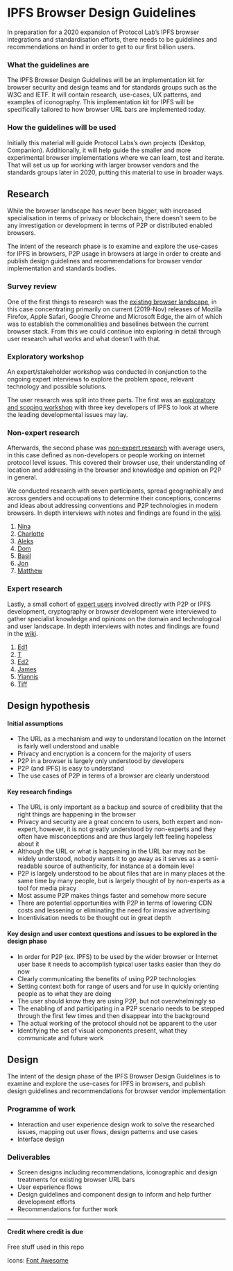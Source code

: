 
# IPFS Browser Design Guidelines

In preparation for a 2020 expansion of Protocol Lab’s IPFS browser integrations and standardisation efforts, there needs to be guidelines and recommendations on hand in order to get to our first billion users.

### What the guidelines are

The IPFS Browser Design Guidelines will be an implementation kit for browser security and design teams and for standards groups such as the W3C and IETF. It will contain research, use-cases, UX patterns, and examples of iconography. This implementation kit for IPFS will be specifically tailored to how browser URL bars are implemented today.

### How the guidelines will be used

Initially this material will guide Protocol Labs’s own projects (Desktop, Companion). Additionally, it will help guide the smaller and more experimental browser implementations where we can learn, test and iterate. That will set us up for working with larger browser vendors and the standards groups later in 2020, putting this material to use in broader ways.

## Research

While the browser landscape has never been bigger, with increased specialisation in terms of privacy or blockchain, there doesn’t seem to be any investigation or development in terms of P2P or distributed enabled browsers. 

The intent of the research phase is to examine and explore the use-cases for IPFS in browsers, P2P usage in browsers at large in order to create and publish design guidelines and recommendations for browser vendor implementation and standards bodies.

### Survey review

One of the first things to research was the [existing browser landscape][1], in this case concentrating primarily on current (2019-Nov) releases of Mozilla Firefox, Apple Safari, Google Chrome and Microsoft Edge, the aim of which was to establish the commonalities and baselines between the current browser stack. From this we could continue into exploring in detail through user research what works and what doesn’t with that.

### Exploratory workshop

An expert/stakeholder workshop was conducted in conjunction to the ongoing expert interviews to explore the problem space, relevant technology and possible solutions.

The user research was split into three parts. The first was an [exploratory and scoping workshop][2] with three key developers of IPFS to look at where the leading developmental issues may lay.

### Non-expert research

Afterwards, the second phase was [non-expert research][3] with average users, in this case defined as non-developers or people working on internet protocol level issues. This covered their browser use, their understanding of location and addressing in the browser and knowledge and opinion on P2P in general.

We conducted research with seven participants, spread geographically and across genders and occupations to determine their conceptions, concerns and ideas about addressing conventions and P2P technologies in modern browsers. In depth interviews with notes and findings are found in the [wiki][4].

1. [Nina][5]
2. [Charlotte][6]
3. [Aleks][7]
4. [Dom][8]
5. [Basil][9]
6. [Jon][10]
7. [Matthew][11]

### Expert research

Lastly, a small cohort of [expert users][12] involved directly with P2P or IPFS development, cryptography or browser development were interviewed to gather specialist knowledge and opinions on the domain and technological and user landscape. In depth interviews with notes and findings are found in the [wiki][13].

1. [Ed1][14]
2. [T][15]
3. [Ed2][16]
4. [James][17]
5. [Yiannis][18]
6. [Tiff][19]

## Design hypothesis

#### Initial assumptions

- The URL as a mechanism and way to understand location on the Internet is fairly well understood and usable
- Privacy and encryption is a concern for the majority of users
- P2P in a browser is largely only understood by developers
- P2P (and IPFS) is easy to understand
- The use cases of P2P in terms of a browser are clearly understood

#### Key research findings

- The URL is only important as a backup and source of credibility that the right things are happening in the browser
- Privacy and security are a great concern to users, both expert and non-expert, however, it is not greatly understood by non-experts and they often have misconceptions and are thus largely left feeling hopeless about it
- Although the URL or what is happening in the URL bar may not be widely understood, nobody wants it to go away as it serves as a semi-readable source of authenticity, for instance at a domain level
- P2P is largely understood to be about files that are in many places at the same time by many people, but is largely thought of by non-experts as a tool for media piracy
- Most assume P2P makes things faster and somehow more secure
- There are potential opportunities with P2P in terms of lowering CDN costs and lessening or eliminating the need for invasive advertising
- Incentivisation needs to be thought out in great depth

#### Key design and user context questions and issues to be explored in the design phase

- In order for P2P (ex. IPFS) to be used by the wider browser or Internet user base it needs to accomplish typical user tasks easier than they do now
- Clearly communicating the benefits of using P2P technologies
- Setting context both for range of users and for use in quickly orienting people as to what they are doing
- The user should know they are using P2P, but not overwhelmingly so
- The enabling of and participating in a P2P scenario needs to be stepped through the first few times and then disappear into the background
- The actual working of the protocol should not be apparent to the user
- Identifying the set of visual components present, what they communicate and future work

## Design

The intent of the design phase of the IPFS Browser Design Guidelines is to examine and explore the use-cases for IPFS in browsers, and publish design guidelines and recommendations for browser vendor implementation

### Programme of work

- Interaction and user experience design work to solve the researched issues, mapping out user flows, design patterns and use cases
- Interface design

### Deliverables

- Screen designs including recommendations, iconographic and design treatments for existing browser URL bars
- User experience flows
- Design guidelines and component design to inform and help further development efforts
- Recommendations for further work

---- 

#### Credit where credit is due

Free stuff used in this repo

Icons: [Font Awesome][20]

[1]:	https://github.com/ipfs/browser-design-guidelines/wiki#competitive-landscape-survey
[2]:	https://github.com/ipfs/browser-design-guidelines/wiki/Stakeholders-workshop
[3]:	https://github.com/ipfs/browser-design-guidelines/wiki
[4]:	https://github.com/ipfs/browser-design-guidelines/wiki
[5]:	https://github.com/ipfs/browser-design-guidelines/wiki/Interview-Nina
[6]:	https://github.com/ipfs/browser-design-guidelines/wiki/Interview-Charlotte
[7]:	https://github.com/ipfs/browser-design-guidelines/wiki/Interview-Aleks
[8]:	https://github.com/ipfs/browser-design-guidelines/wiki/Interview-Dom
[9]:	https://github.com/ipfs/browser-design-guidelines/wiki/Interview-Basil
[10]:	https://github.com/ipfs/browser-design-guidelines/wiki/Interview-Jon
[11]:	https://github.com/ipfs/browser-design-guidelines/wiki/Interview-Matthew
[12]:	https://github.com/ipfs/browser-design-guidelines/wiki
[13]:	https://github.com/ipfs/browser-design-guidelines/wiki
[14]:	https://github.com/ipfs/browser-design-guidelines/wiki/Interview-Ed1
[15]:	https://github.com/ipfs/browser-design-guidelines/wiki/Interview-T
[16]:	https://github.com/ipfs/browser-design-guidelines/wiki/Interview-Ed2
[17]:	https://github.com/ipfs/browser-design-guidelines/wiki/Interview-James
[18]:	https://github.com/ipfs/browser-design-guidelines/wiki/Interview-Yiannis
[19]:	https://github.com/ipfs/browser-design-guidelines/wiki/Interview-Tiff
[20]:	https://fontawesome.com/